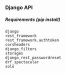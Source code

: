 ### Django API

##### Requirements (pip install)
```
django
rest_framework
rest_framework.authtoken
corsheaders
django_filters
storages
django_rest_passwordreset
drf_spectacular
solo
```